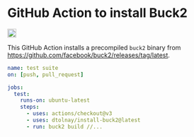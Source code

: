 # GitHub Action to install Buck2

[<img alt="build status" src="https://img.shields.io/github/actions/workflow/status/dtolnay/install-buck2/ci.yml?branch=latest&style=for-the-badge" height="20">](https://github.com/dtolnay/install-buck2/actions?query=branch%3Alatest)

This GitHub Action installs a precompiled `buck2` binary from
<https://github.com/facebook/buck2/releases/tag/latest>.

```yaml
name: test suite
on: [push, pull_request]

jobs:
  test:
    runs-on: ubuntu-latest
    steps:
      - uses: actions/checkout@v3
      - uses: dtolnay/install-buck2@latest
      - run: buck2 build //...
```
